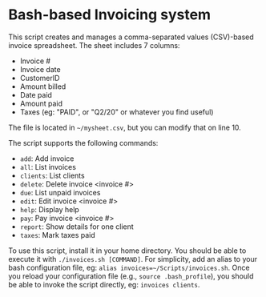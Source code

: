 # Bash-based Invoicing system

This script creates and manages a comma-separated values (CSV)-based invoice spreadsheet. The sheet includes 7 columns: 
- Invoice #
- Invoice date
- CustomerID
- Amount billed
- Date paid 
- Amount paid 
- Taxes (eg: "PAID", or "Q2/20" or whatever you find useful)

The file is located in `~/mysheet.csv`, but you can modify that on line 10. 

The script supports the following commands: 
- `add`: Add invoice
- `all`: List invoices
- `clients`: List clients
- `delete`: Delete invoice <invoice #>
- `due`: List unpaid invoices
- `edit`: Edit invoice <invoice #>
- `help`: Display help
- `pay`: Pay invoice <invoice #>
- `report`: Show details for one client <client ID>
- `taxes`: Mark taxes paid

To use this script, install it in your home directory. You should be able to execute it with `./invoices.sh [COMMAND]`. For simplicity, add an alias to your bash configuration file, eg: `alias invoices=~/Scripts/invoices.sh`. Once you reload your configuration file (e.g., `source .bash_profile`), you should be able to invoke the script directly, eg: `invoices clients`.
